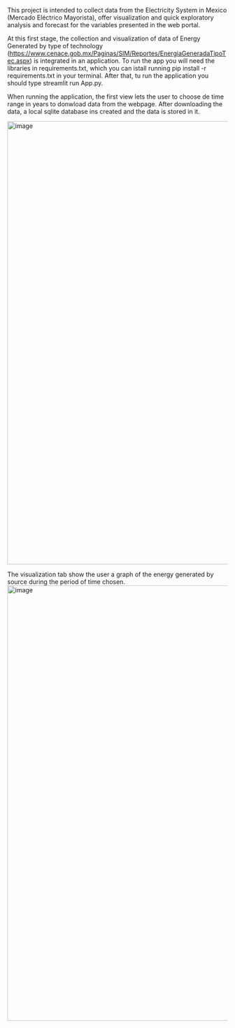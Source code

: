 This project is intended to collect data from the Electricity System in Mexico (Mercado Eléctrico Mayorista), offer visualization and quick exploratory analysis and forecast for the variables presented in the web portal.

At this first stage, the collection and visualization of data of Energy Generated by type of technology (https://www.cenace.gob.mx/Paginas/SIM/Reportes/EnergiaGeneradaTipoTec.aspx) is integrated in an application. To run the app you will need the libraries in requirements.txt, which you can istall running pip install -r requirements.txt in your terminal. After that, tu run the application you should type streamlit run App.py. 

When running the application, the first view lets the user to choose de time range in years to donwload data from the webpage. After downloading the data, a local sqlite database ins created and the data is stored in it. 

<img width="1920" height="1014" alt="image" src="https://github.com/user-attachments/assets/8fd4aae1-eaf8-4cb8-8315-a3d86085b7be" />

The visualization tab show the user a graph of the energy generated by source during the period of time chosen. 
<img width="1920" height="996" alt="image" src="https://github.com/user-attachments/assets/4792f183-e3d8-4e51-a99c-658dbfdd6a52" />


